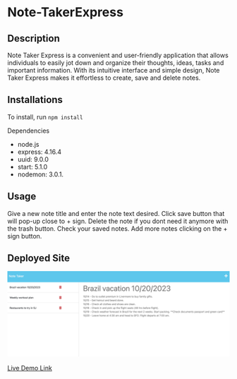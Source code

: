 # Note-TakerExpress

## Description
Note Taker Express is a convenient and user-friendly application that allows individuals to easily jot down and organize their thoughts, ideas, tasks and important information. With its intuitive interface and simple design, Note Taker Express makes it effortless to create, save and delete notes.


## Installations
To install, run `npm install`

Dependencies
- node.js 
- express: 4.16.4
- uuid: 9.0.0
- start: 5.1.0
- nodemon: 3.0.1.


## Usage
Give a new note title and enter the note text desired. Click save button that will pop-up close to + sign. Delete the note if you dont need it anymore with the trash button. Check your saved notes. Add more notes clicking on the + sign button. 

## Deployed Site

![Screenshot of Deployed Website](/reference/images/NoteTakerDeployed.png)

[Live Demo Link](https://notetakerexpress21-5683318851a0.herokuapp.com/notes)
